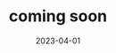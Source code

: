 ---
title: "coming soon"
collection: moreresearch
permalink: /moreresearch/frame-interpolation-cg
date: 2023-04-01
venue: "coming soon"
authors: "<b>T. Zhang</b> and M. Johnson-Roberson"
uri: 
arxiv: 
bibtex: 
pdf: 
teaser: 
---